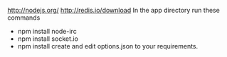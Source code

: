 http://nodejs.org/
http://redis.io/download
In the app directory run these commands
* npm install node-irc
* npm install socket.io
* npm install
create and edit options.json to your requirements.

